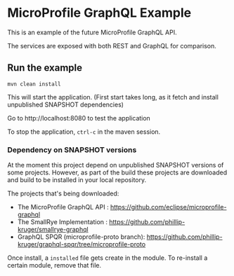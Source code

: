 # MicroProfile GraphQL Example

This is an example of the future MicroProfile GraphQL API.

The services are exposed with both REST and GraphQL for comparison.

## Run the example

```
mvn clean install
```

This will start the application. (First start takes long, as it fetch and install unpublished SNAPSHOT dependencies)

Go to http://localhost:8080 to test the application

To stop the application, `ctrl-c` in the maven session.

### Dependency on SNAPSHOT versions

At the moment this project depend on unpublished SNAPSHOT versions of some projects. 
However, as part of the build these projects are downloaded and build to be installed in your local repository.

The projects that's being downloaded:

* The MicroProfile GraphQL API : https://github.com/eclipse/microprofile-graphql
* The SmallRye Implementation : https://github.com/phillip-kruger/smallrye-graphql
* GraphQL SPQR (microprofile-proto branch): https://github.com/phillip-kruger/graphql-spqr/tree/microprofile-proto

Once install, a `installed` file gets create in the module. To re-install a certain module, remove that file.
